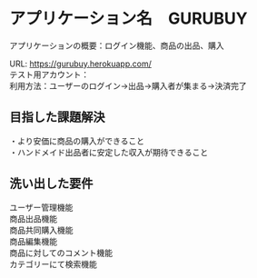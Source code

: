 # アプリケーション名　GURUBUY

アプリケーションの概要：ログイン機能、商品の出品、購入  

URL: https://gurubuy.herokuapp.com/  
テスト用アカウント：  
利用方法：ユーザーのログイン→出品→購入者が集まる→決済完了  

## 目指した課題解決
  ・より安価に商品の購入ができること  
  ・ハンドメイド出品者に安定した収入が期待できること

## 洗い出した要件
  ユーザー管理機能  
  商品出品機能  
  商品共同購入機能  
  商品編集機能  
  商品に対してのコメント機能  
  カテゴリーにて検索機能  


